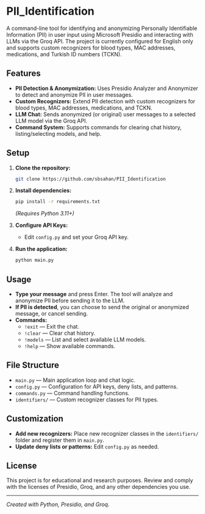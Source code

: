 # PII_Identification

A command-line tool for identifying and anonymizing Personally Identifiable Information (PII) in user input using Microsoft Presidio and interacting with LLMs via the Groq API. The project is currently configured for English only and supports custom recognizers for blood types, MAC addresses, medications, and Turkish ID numbers (TCKN).

## Features

- **PII Detection & Anonymization:** Uses Presidio Analyzer and Anonymizer to detect and anonymize PII in user messages.
- **Custom Recognizers:** Extend PII detection with custom recognizers for blood types, MAC addresses, medications, and TCKN.
- **LLM Chat:** Sends anonymized (or original) user messages to a selected LLM model via the Groq API.
- **Command System:** Supports commands for clearing chat history, listing/selecting models, and help.

## Setup

1. **Clone the repository:**
    ```sh
    git clone https://github.com/sbsahan/PII_Identification
    ```

2. **Install dependencies:**
    ```sh
    pip install -r requirements.txt
    ```
    *(Requires Python 3.11+)*

3. **Configure API Keys:**
    - Edit `config.py` and set your Groq API key.

4. **Run the application:**
    ```sh
    python main.py
    ```

## Usage

- **Type your message** and press Enter. The tool will analyze and anonymize PII before sending it to the LLM.
- **If PII is detected**, you can choose to send the original or anonymized message, or cancel sending.
- **Commands:**
    - `!exit` — Exit the chat.
    - `!clear` — Clear chat history.
    - `!models` — List and select available LLM models.
    - `!help` — Show available commands.

## File Structure

- `main.py` — Main application loop and chat logic.
- `config.py` — Configuration for API keys, deny lists, and patterns.
- `commands.py` — Command handling functions.
- `identifiers/` — Custom recognizer classes for PII types.

## Customization

- **Add new recognizers:** Place new recognizer classes in the `identifiers/` folder and register them in `main.py`.
- **Update deny lists or patterns:** Edit `config.py` as needed.

## License

This project is for educational and research purposes. Review and comply with the licenses of Presidio, Groq, and any other dependencies you use.

---

*Created with Python, Presidio, and Groq.*

